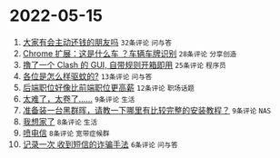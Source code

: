 # 2022-05-15

1. [大家有会主动还钱的朋友吗](https://www.v2ex.com/t/852921) `32条评论` `问与答`
1. [Chrome 扩展：这是什么车 ？车辆车牌识别](https://www.v2ex.com/t/852902) `28条评论` `分享创造`
1. [撸了一个 Clash 的 GUI, 自带规则开箱即用](https://www.v2ex.com/t/852908) `25条评论` `程序员`
1. [各位是怎么样驱蚊的?](https://www.v2ex.com/t/852918) `13条评论` `问与答`
1. [后端职位好像比前端职位更高薪](https://www.v2ex.com/t/852912) `12条评论` `职场话题`
1. [太难了，太卷了……](https://www.v2ex.com/t/852900) `9条评论` `生活`
1. [准备装一台黑群晖，请教一下哪里有比较完整的安装教程？](https://www.v2ex.com/t/852897) `9条评论` `NAS`
1. [我想家了](https://www.v2ex.com/t/852928) `8条评论` `生活`
1. [喷电信](https://www.v2ex.com/t/852901) `8条评论` `宽带症候群`
1. [记录一次 收到短信的诈骗手法](https://www.v2ex.com/t/852922) `6条评论` `问与答`

